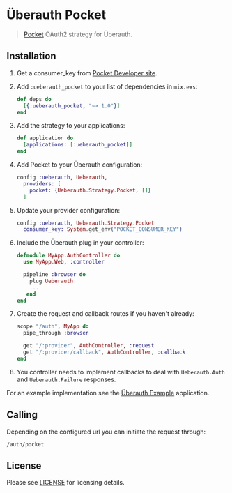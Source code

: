 # Überauth Pocket

> [Pocket](https://getpocket.com) OAuth2 strategy for Überauth.

## Installation

1. Get a consumer_key from [Pocket Developer site](https://getpocket.com/developer).

1. Add `:ueberauth_pocket` to your list of dependencies in `mix.exs`:

    ```elixir
    def deps do
      [{:ueberauth_pocket, "~> 1.0"}]
    end
    ```

1. Add the strategy to your applications:

    ```elixir
    def application do
      [applications: [:ueberauth_pocket]]
    end
    ```

1. Add Pocket to your Überauth configuration:

    ```elixir
    config :ueberauth, Ueberauth,
      providers: [
        pocket: {Ueberauth.Strategy.Pocket, []}
      ]
    ```

1.  Update your provider configuration:

    ```elixir
    config :ueberauth, Ueberauth.Strategy.Pocket
      consumer_key: System.get_env("POCKET_CONSUMER_KEY")
    ```

1.  Include the Überauth plug in your controller:

    ```elixir
    defmodule MyApp.AuthController do
      use MyApp.Web, :controller

      pipeline :browser do
        plug Ueberauth
        ...
       end
    end
    ```

1.  Create the request and callback routes if you haven't already:

    ```elixir
    scope "/auth", MyApp do
      pipe_through :browser

      get "/:provider", AuthController, :request
      get "/:provider/callback", AuthController, :callback
    end
    ```

1. You controller needs to implement callbacks to deal with `Ueberauth.Auth` and `Ueberauth.Failure` responses.

For an example implementation see the [Überauth Example](https://github.com/ueberauth/ueberauth_example) application.

## Calling

Depending on the configured url you can initiate the request through:

    /auth/pocket

## License

Please see [LICENSE](blob/master/LICENSE) for licensing details.

